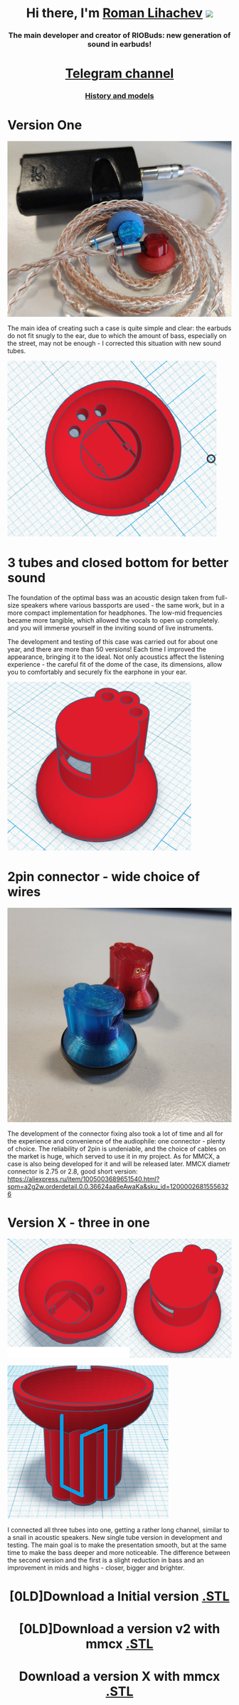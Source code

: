 <h1 align="center">Hi there, I'm <a href="https://www.youtube.com/channel/UCSZ8AdsAobvXMnSo1clVCDQ" target="_blank">Roman Lihachev</a> 
<img src="https://github.com/blackcater/blackcater/raw/main/images/Hi.gif" height="32"/></h1>
<h3 align="center">The main developer and creator of RIOBuds: new generation of sound in earbuds!</h3>

<h1 align="center"><a href="https://t.me/riobuds" target="_blank">Telegram channel</a> 

<h3 align="center"><a href="https://telegra.ph/RIOBuds-osnovnye-modeli-03-20" target="_blank">History and models</a> 

<h1>Version One</h1>

![alt text](https://github.com/RomanLikhachev/RIOBuds/blob/main/Source/main_m.jpg?raw=true)

<p>The main idea of creating such a case is quite simple and clear: the earbuds do not fit snugly to the ear, due to which the amount of bass, especially on the street, may not be enough - I corrected this situation with new sound tubes.</p>

![alt text](https://github.com/RomanLikhachev/RIOBuds/blob/main/Source/up.png?raw=true)

<h1>3 tubes and closed bottom for better sound</h1>
The foundation of the optimal bass was an acoustic design taken from full-size speakers where various bassports are used - the same work, but in a more compact implementation for headphones.
The low-mid frequencies became more tangible, which allowed the vocals to open up completely. and you will immerse yourself in the inviting sound of live instruments.

The development and testing of this case was carried out for about one year, and there are more than 50 versions! Each time I improved the appearance, bringing it to the ideal. Not only acoustics affect the listening experience - the careful fit of the dome of the case, its dimensions, allow you to comfortably and securely fix the earphone in your ear.

![alt text](https://github.com/RomanLikhachev/RIOBuds/blob/main/Source/down.png?raw=true)

<h1>2pin connector - wide choice of wires</h1>

![alt text](https://github.com/RomanLikhachev/RIOBuds/blob/main/Source/one_side.jpg?raw=true)

The development of the connector fixing also took a lot of time and all for the experience and convenience of the audiophile: one connector - plenty of choice. The reliability of 2pin is undeniable, and the choice of cables on the market is huge, which served to use it in my project.
As for MMCX, a case is also being developed for it and will be released later. MMCX diametr connector is 2.75 or 2.8, good short version: 
https://aliexpress.ru/item/1005003689651540.html?spm=a2g2w.orderdetail.0.0.36624aa6eAwaKa&sku_id=12000026815556326

<h1>Version X - three in one</h1>

![alt text](https://github.com/RomanLikhachev/RIOBuds/blob/main/Source/v2.png?raw=true)
  
  ![alt text](https://github.com/RomanLikhachev/RIOBuds/blob/main/Source/x_vers.png?raw=true)

I connected all three tubes into one, getting a rather long channel, similar to a snail in acoustic speakers.
New single tube version in development and testing. The main goal is to make the presentation smooth, but at the same time to make the bass deeper and more noticeable.
The difference between the second version and the first is a slight reduction in bass and an improvement in mids and highs - closer, bigger and brighter.


<h1 align="center">[0LD]Download a Initial version <a href="https://github.com/RomanLikhachev/RIOBuds/blob/main/Source/v1/RIOBUDS%20_v1.stl" target="_blank">.STL</a> 

<h1 align="center">[0LD]Download a version v2 with mmcx <a href="https://github.com/RomanLikhachev/RIOBuds/blob/main/Source/v2/RIOBUDS_Classic_mmcx.stl" target="_blank">.STL</a> 

<h1 align="center">Download a version X with mmcx <a href="https://github.com/RomanLikhachev/RIOBuds/blob/main/Source/X/RIOBUDS_X_Upd.stl" target="_blank">.STL</a> 
  

